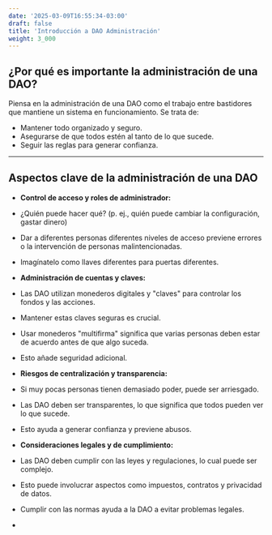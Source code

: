 ```yaml
---
date: '2025-03-09T16:55:34-03:00'
draft: false
title: 'Introducción a DAO Administración'
weight: 3_000
---
```


## ¿Por qué es importante la administración de una DAO?

Piensa en la administración de una DAO como el trabajo entre bastidores que mantiene un sistema en funcionamiento. Se trata de:

* Mantener todo organizado y seguro.
* Asegurarse de que todos estén al tanto de lo que sucede.
* Seguir las reglas para generar confianza.

---

## Aspectos clave de la administración de una DAO

* **Control de acceso y roles de administrador:**
* ¿Quién puede hacer qué? (p. ej., quién puede cambiar la configuración, gastar dinero)
* Dar a diferentes personas diferentes niveles de acceso previene errores o la intervención de personas malintencionadas.
* Imagínatelo como llaves diferentes para puertas diferentes.

* **Administración de cuentas y claves:**
* Las DAO utilizan monederos digitales y "claves" para controlar los fondos y las acciones.
* Mantener estas claves seguras es crucial.
* Usar monederos "multifirma" significa que varias personas deben estar de acuerdo antes de que algo suceda.
* Esto añade seguridad adicional.

* **Riesgos de centralización y transparencia:**
* Si muy pocas personas tienen demasiado poder, puede ser arriesgado.
* Las DAO deben ser transparentes, lo que significa que todos pueden ver lo que sucede.
* Esto ayuda a generar confianza y previene abusos.

* **Consideraciones legales y de cumplimiento:**
* Las DAO deben cumplir con las leyes y regulaciones, lo cual puede ser complejo.
* Esto puede involucrar aspectos como impuestos, contratos y privacidad de datos.
* Cumplir con las normas ayuda a la DAO a evitar problemas legales.
* 